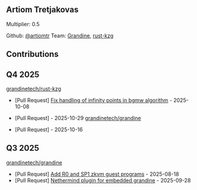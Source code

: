 
## Artiom Tretjakovas
Multiplier: 0.5

Github: [@artiomtr](https://github.com/artiomtr)
Team: [Grandine](https://github.com/grandinetech/grandine), [rust-kzg](https://github.com/grandinetech/rust-kzg/)


## Contributions

## Q4 2025


[grandinetech/rust-kzg](https://github.com/grandinetech/rust-kzg)
* [Pull Request] [Fix handling of infinity points in bgmw algorithm](https://github.com/grandinetech/rust-kzg/pull/309) - 2025-10-08

* [Pull Request] []() - 2025-10-29
[grandinetech/grandine](https://github.com/grandinetech/grandine)
* [Pull Request] []() - 2025-10-16
## Q3 2025


[grandinetech/grandine](https://github.com/grandinetech/grandine)
* [Pull Request] [Add R0 and SP1 zkvm guest programs](https://github.com/grandinetech/grandine/pull/304) - 2025-08-18
* [Pull Request] [Nethermind plugin for embedded grandine](https://github.com/grandinetech/grandine/pull/390) - 2025-09-28
